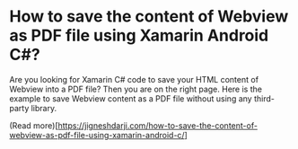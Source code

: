 # How to save the content of Webview as PDF file using Xamarin Android C#?
Are you looking for Xamarin C# code to save your HTML content of Webview into a PDF file? Then you are on the right page. Here is the example to save Webview content as a PDF file without using any
third-party library.

(Read more)[https://jigneshdarji.com/how-to-save-the-content-of-webview-as-pdf-file-using-xamarin-android-c/]
